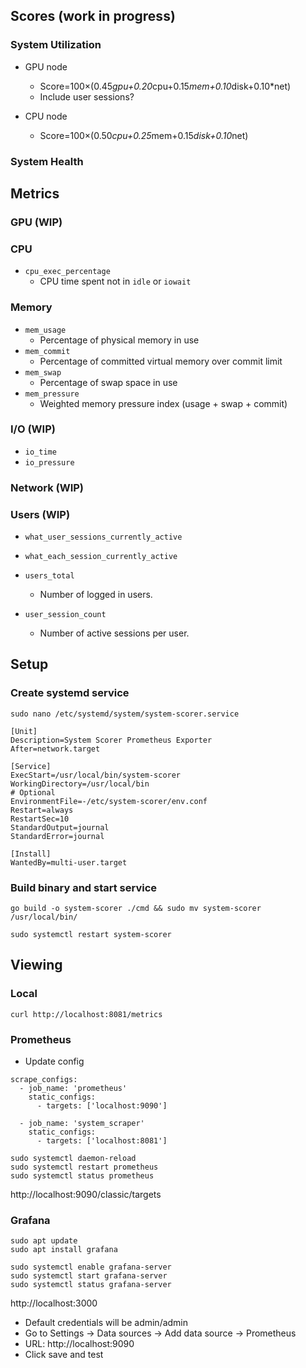 ## Scores (work in progress)
### System Utilization
- GPU node
    - Score=100×(0.45*gpu​+0.20*cpu​+0.15*mem​+0.10*disk​+0.10*net​)
    - Include user sessions?

- CPU node
    - Score=100×(0.50*cpu​+0.25*mem​+0.15*disk​+0.10*net​)
### System Health

## Metrics
### GPU (WIP)
### CPU 
- `cpu_exec_percentage`
  - CPU time spent not in `idle` or `iowait`
### Memory 
- `mem_usage`
  - Percentage of physical memory in use
- `mem_commit`
  - Percentage of committed virtual memory over commit limit
- `mem_swap`
  - Percentage of swap space in use
- `mem_pressure`
  - Weighted memory pressure index (usage + swap + commit)
### I/O (WIP)
- `io_time`
- `io_pressure`
### Network (WIP)
### Users (WIP)

- `what_user_sessions_currently_active`
- `what_each_session_currently_active`




- `users_total`
  - Number of logged in users.
- `user_session_count`
  - Number of active sessions per user.

## Setup 
### Create systemd service
`sudo nano /etc/systemd/system/system-scorer.service`
```
[Unit]
Description=System Scorer Prometheus Exporter
After=network.target

[Service]
ExecStart=/usr/local/bin/system-scorer
WorkingDirectory=/usr/local/bin
# Optional
EnvironmentFile=-/etc/system-scorer/env.conf
Restart=always
RestartSec=10
StandardOutput=journal
StandardError=journal

[Install]
WantedBy=multi-user.target
```

### Build binary and start service

`go build -o system-scorer ./cmd && sudo mv system-scorer /usr/local/bin/`

`sudo systemctl restart system-scorer`


## Viewing  
### Local
`curl http://localhost:8081/metrics`

### Prometheus
- Update config
```
scrape_configs:
  - job_name: 'prometheus'
    static_configs:
      - targets: ['localhost:9090']

  - job_name: 'system_scraper'
    static_configs:
      - targets: ['localhost:8081']
```

```
sudo systemctl daemon-reload
sudo systemctl restart prometheus
sudo systemctl status prometheus
```
http://localhost:9090/classic/targets


### Grafana

```
sudo apt update
sudo apt install grafana

sudo systemctl enable grafana-server
sudo systemctl start grafana-server
sudo systemctl status grafana-server
```
http://localhost:3000
- Default credentials will be admin/admin
- Go to Settings -> Data sources -> Add data source -> Prometheus
- URL: http://localhost:9090
- Click save and test

